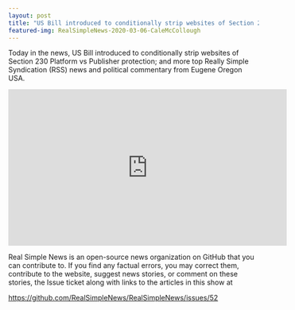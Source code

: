 ```yaml
---
layout: post
title: "US Bill introduced to conditionally strip websites of Section 230 Platform vs Publisher protection."
featured-img: RealSimpleNews-2020-03-06-CaleMcCollough
---
```


Today in the news, US Bill introduced to conditionally strip websites of Section 230 Platform vs Publisher protection; and more top Really Simple Syndication (RSS) news and political commentary from Eugene Oregon USA.

<iframe width="560" height="315" src="https://www.youtube.com/embed/KCxPoYYt0d0" frameborder="0" allow="accelerometer; autoplay; encrypted-media; gyroscope; picture-in-picture" allowfullscreen></iframe>

Real Simple News is an open-source news organization on GitHub that you can contribute to. If you find any factual errors, you may correct them, contribute to the website, suggest news stories, or comment on these stories, the Issue ticket along with links to the articles in this show at 

<https://github.com/RealSimpleNews/RealSimpleNews/issues/52>
